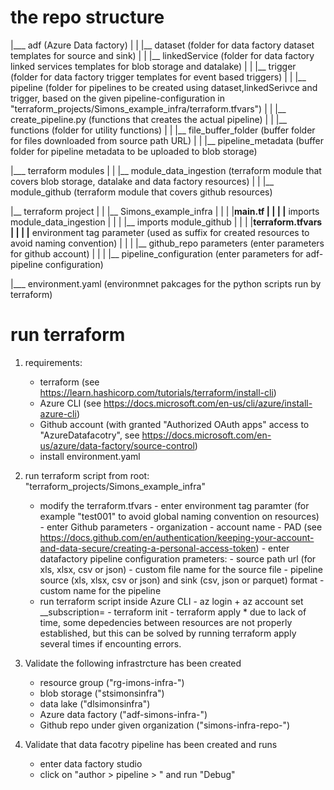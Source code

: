 # the repo structure


|___ adf                                              (Azure Data factory)
|
|    |__ dataset                                       (folder for data factory dataset templates for source and sink)
|
|    |__ linkedService                                 (folder for data factory linked services templates for blob storage and datalake)
|
|    |__ trigger                                       (folder for data factory trigger templates for event based triggers)
|
|    |__ pipeline                                      (folder for pipelines to be created using dataset,linkedSerivce and trigger, based on the given pipeline-configuration in "terraform_projects/Simons_example_infra/terraform.tfvars")
|
|    |__ create_pipeline.py                            (functions that creates the actual pipeline)
|
|    |__ functions                                     (folder for utility functions)
|
|    |__ file_buffer_folder                            (buffer folder for files downloaded from source path URL)
|
|    |__ pipeline_metadata                             (buffer folder for pipeline metadata to be uploaded to blob storage)



|___ terraform modules
|
|    |__ module_data_ingestion                         (terraform module that covers blob storage, datalake and data factory resources)
|
|    |__ module_github                                 (terraform module that covers github resources)

|__ terraform project
|
|    |__ Simons_example_infra
|
|    |        |__main.tf
|
|    |            |__ imports module_data_ingestion
|
|    |            |__ imports module_github
|
|    |        |__terraform.tfvars
|
|    |            |__ environment tag parameter        (used as suffix for created resources to avoid naming convention)
|
|    |            |__ github_repo parameters           (enter parameters for github account)
|
|    |            |__ pipeline_configuration           (enter parameters for adf-pipeline configuration)

|___ environment.yaml                                 (environmnet pakcages for the python scripts run by terraform)   



# run terraform

1. requirements:
    - terraform                                       (see https://learn.hashicorp.com/tutorials/terraform/install-cli)
    - Azure CLI                                       (see https://docs.microsoft.com/en-us/cli/azure/install-azure-cli)
    - Github account                                  (with granted "Authorized OAuth apps" access to "AzureDatafacotry", see https://docs.microsoft.com/en-us/azure/data-factory/source-control)
    - install environment.yaml
    
2. run terraform script from root: "terraform_projects/Simons_example_infra"
    - modify the terraform.tfvars
          - enter environment tag paramter (for example "test001" to avoid global naming convention on resources)
          - enter Github parameters
                  - organization
                  - account name
                  - PAD (see https://docs.github.com/en/authentication/keeping-your-account-and-data-secure/creating-a-personal-access-token)
          - enter datafactory pipeline configuration prameters:
                  - source path url (for xls, xlsx, csv or json)
                  - custom file name for the source file
                  - pipeline source (xls, xlsx, csv or json) and sink (csv, json or parquet) format
                  - custom name for the pipeline
    - run terraform script inside Azure CLI
          - az login + az account set __subscription=<your-subscription-id>
          - terraform init
          - terraform apply
          * due to lack of time, some depedencies between resources are not properly established, but this can be solved by running terraform apply several times if encounting errors.  

3. Validate the following infrastrcture has been created
    - resource group ("rg-imons-infra-<env>")
    - blob storage   ("stsimonsinfra<env>")
    - data lake      ("dlsimonsinfra<env>")
    - Azure data factory ("adf-simons-infra-<env>")
    - Github repo under given organization   ("simons-infra-repo-<env>")
    
4. Validate that data facotry pipeline has been created and runs
    - enter data factory studio
    - click on "author > pipeline > <your-pipeline>" and run "Debug"
          



